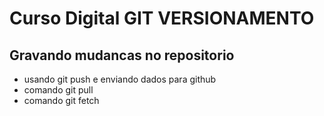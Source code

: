 # Curso Digital GIT VERSIONAMENTO

## Gravando mudancas no repositorio

* usando git push e enviando dados para github
* comando git pull
* comando git fetch
